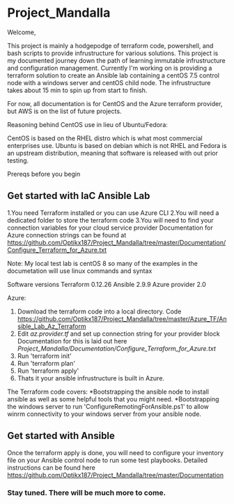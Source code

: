 # Project_Mandalla
Welcome, 

This project is mainly a hodgepodge of terraform code, powershell, and bash scripts to provide infrustructure for various solutions. This project is my documented journey down the path of learning immutable infrustructure and configuration management. Currently I'm working on is providing a terraform solution to create an Ansible lab containing a centOS 7.5 control node with a windows server and centOS child node. The infrustructure takes about 15 min to spin up from start to finish. 

For now, all documentation is for CentOS and the Azure terraform provider, but AWS is on the list of future projects.

Reasoning behind CentOS use in lieu of Ubuntu/Fedora: 

CentOS is based on the RHEL distro which is what most commercial enterprises use. Ubuntu is based on debian which is not RHEL and Fedora is an upstream distribution, meaning that software is released with out prior testing. 

Prereqs before you begin

## Get started with IaC Ansible Lab 
1.You need Terraform installed or you can use Azure CLI
2.You will need a dedicated folder to store the terraform code
3.You will need to find your connection variables for your cloud service provider
Documentation for Azure connection strings can be found at https://github.com/Optikx187/Project_Mandalla/tree/master/Documentation/Configure_Terraform_for_Azure.txt


Note: My local test lab is centOS 8 so many of the examples in the documetation will use linux commands and syntax

Software versions
Terraform 0.12.26
Ansible 2.9.9
Azure provider 2.0

Azure: 
1. Download the terraform code into a local directory.
   Code https://github.com/Optikx187/Project_Mandalla/tree/master/Azure_TF/Ansible_Lab_Az_Terraform
2. Edit _az.provider.tf_ and set up connection string for your provider block Documentation for this is laid out here _Project_Mandalla/Documentation/Configure_Terraform_for_Azure.txt_ 
3. Run 'terraform init'
4. Run 'terraform plan'
5. Run 'terraform apply'
6. Thats it your ansible infrustructure is built in Azure. 

The Terraform code covers:
*Bootstrapping the ansible node to install ansible as well as some helpful tools that you might need.
*Bootstrapping the windows server to run 'ConfigureRemotingForAnsible.ps1' to allow winrm connectivity to your windows server from your ansible node.

## Get started with Ansible
Once the terraform apply is done, you will need to configure your inventory file on your Ansible control node to run some test playbooks. 
Detailed instructions can be found here https://github.com/Optikx187/Project_Mandalla/tree/master/Documentation


### Stay tuned. There will be much more to come.  

